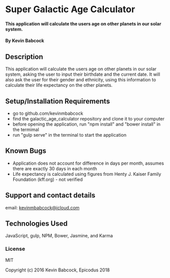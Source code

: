 # Super Galactic Age Calculator

#### This application will calculate the users age on other planets in our solar system.

#### By Kevin Babcock

## Description

This application will calculate the users age on other planets in our solar system, asking the user to input their birthdate and the current date. It will also ask the user for their gender and ethnicity, using this information to calculate their life expectancy on the other planets.

## Setup/Installation Requirements

* go to github.com/kevinmbabcock
* find the galactic_age_calculator repository and clone it to your computer
* before opening the application, run "npm install" and "bower install" in the termimal
* run "gulp serve" in the terminal to start the application


## Known Bugs

* Application does not account for difference in days per month, assumes there are exactly 30 days in each month
* Life expectancy is calculated using figures from Henty J. Kaiser Family Foundation (kff.org) - not verified


## Support and contact details

email: kevinmbabcock@icloud.com

## Technologies Used

JavaScript, gulp, NPM, Bower, Jasmine, and Karma

### License

MIT

Copyright (c) 2016 Kevin Babcock, Epicodus 2018
